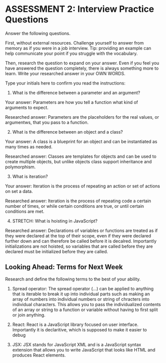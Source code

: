 # ASSESSMENT 2: Interview Practice Questions

Answer the following questions.

First, without external resources. Challenge yourself to answer from memory as if you were in a job interview. Tip: providing an example can help communicate your point if you struggle with the vocabulary.

Then, research the question to expand on your answer. Even if you feel you have answered the question completely, there is always something more to learn. Write your researched answer in your OWN WORDS.

Type your initials here to confirm you read the instructions:

1. What is the difference between a parameter and an argument?

Your answer: Parameters are how you tell a function what kind of arguments to expect.

Researched answer: Parameters are the placeholders for the real values, or argumentws, that you pass to a function.

2. What is the difference between an object and a class?

Your answer: A class is a blueprint for an object and can be instantiated as many times as needed.

Researched answer: Classes are templates for objects and can be used to create multiple objects, but unlike objects class support inheritance and polymorphism.

3. What is iteration?

Your answer: Iteration is the process of repeating an action or set of actions on set a data.

Researched answer: Iteration is the process of repeating code a certain number of times, or while certain conditions are true, or until certain conditions are met.

4. STRETCH: What is hoisting in JavaScript?

Researched answer: Declarations of variables or functions are treated as if they were declared at the top of their scope, even if they were declared further down and can therefore be called before it is decalred. Importantly initializations are not hoisted, so variables that are called before they are declared must be initialized before they are called.

## Looking Ahead: Terms for Next Week

Research and define the following terms to the best of your ability.

1. Spread operator: The spread operator (...) can be applied to anything that is iterable to break it up into individual parts such as making an array of numbers into individual numbers or string of chracters into individual characters. This allows you to pass the individualized contents of an array or string to a function or variable without having to first split or join anything.

2. React: React is a JavaScript library focused on user interface. Importantly it is declaritive, which is supposed to make it easier to debug

3. JSX: JSX stands for JavaScript XML and is a JavaScript syntax extension that allows you to write JavaScript that looks like HTML and produces React elements.
